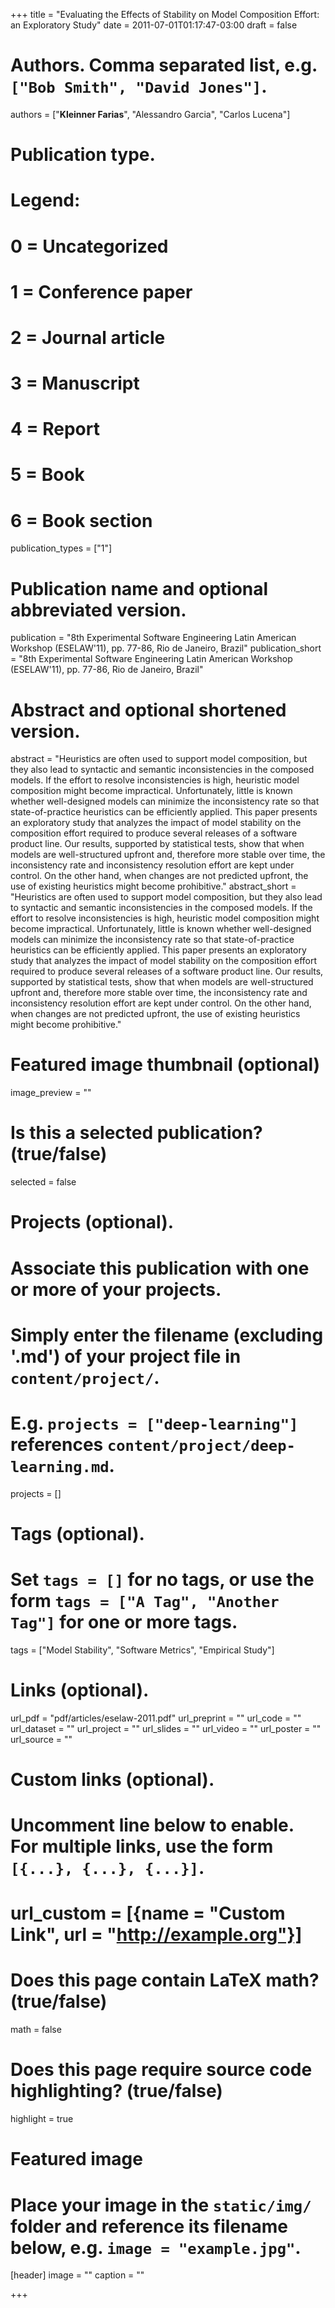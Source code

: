 +++
title = "Evaluating the Effects of Stability on Model Composition Effort: an Exploratory Study"
date = 2011-07-01T01:17:47-03:00
draft = false

# Authors. Comma separated list, e.g. `["Bob Smith", "David Jones"]`.
authors = ["**Kleinner Farias**", "Alessandro Garcia", "Carlos Lucena"]

# Publication type.
# Legend:
# 0 = Uncategorized
# 1 = Conference paper
# 2 = Journal article
# 3 = Manuscript
# 4 = Report
# 5 = Book
# 6 = Book section
publication_types = ["1"]

# Publication name and optional abbreviated version.
publication = "8th Experimental Software Engineering Latin American Workshop (ESELAW'11), pp. 77-86, Rio de Janeiro, Brazil"
publication_short = "8th Experimental Software Engineering Latin American Workshop (ESELAW'11), pp. 77-86, Rio de Janeiro, Brazil"

# Abstract and optional shortened version.
abstract = "Heuristics are often used to support model composition, but they also lead to syntactic and semantic inconsistencies in the composed models. If the effort to resolve inconsistencies is high, heuristic model composition might become impractical. Unfortunately, little is known whether well-designed models can minimize the inconsistency rate so that state-of-practice heuristics can be efficiently applied. This paper presents an exploratory study that analyzes the impact of model stability on the composition effort required to produce several releases of a software product line. Our results, supported by statistical tests, show that when models are well-structured upfront and, therefore more stable over time, the inconsistency rate and inconsistency resolution effort are kept under control. On the other hand, when changes are not predicted upfront, the use of existing heuristics might become prohibitive."
abstract_short = "Heuristics are often used to support model composition, but they also lead to syntactic and semantic inconsistencies in the composed models. If the effort to resolve inconsistencies is high, heuristic model composition might become impractical. Unfortunately, little is known whether well-designed models can minimize the inconsistency rate so that state-of-practice heuristics can be efficiently applied. This paper presents an exploratory study that analyzes the impact of model stability on the composition effort required to produce several releases of a software product line. Our results, supported by statistical tests, show that when models are well-structured upfront and, therefore more stable over time, the inconsistency rate and inconsistency resolution effort are kept under control. On the other hand, when changes are not predicted upfront, the use of existing heuristics might become prohibitive."

# Featured image thumbnail (optional)
image_preview = ""

# Is this a selected publication? (true/false)
selected = false

# Projects (optional).
#   Associate this publication with one or more of your projects.
#   Simply enter the filename (excluding '.md') of your project file in `content/project/`.
#   E.g. `projects = ["deep-learning"]` references `content/project/deep-learning.md`.
projects = []

# Tags (optional).
#   Set `tags = []` for no tags, or use the form `tags = ["A Tag", "Another Tag"]` for one or more tags.
tags = ["Model Stability", "Software Metrics", "Empirical Study"]

# Links (optional).
url_pdf = "pdf/articles/eselaw-2011.pdf"
url_preprint = ""
url_code = ""
url_dataset = ""
url_project = ""
url_slides = ""
url_video = ""
url_poster = ""
url_source = ""

# Custom links (optional).
#   Uncomment line below to enable. For multiple links, use the form `[{...}, {...}, {...}]`.
# url_custom = [{name = "Custom Link", url = "http://example.org"}]

# Does this page contain LaTeX math? (true/false)
math = false

# Does this page require source code highlighting? (true/false)
highlight = true

# Featured image
# Place your image in the `static/img/` folder and reference its filename below, e.g. `image = "example.jpg"`.
[header]
image = ""
caption = ""

+++
